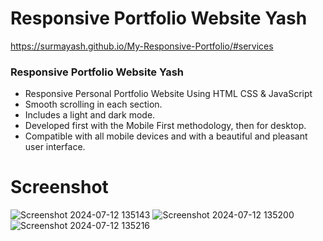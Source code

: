 # Responsive Portfolio Website Yash
https://surmayash.github.io/My-Responsive-Portfolio/#services
### Responsive Portfolio Website Yash
- Responsive Personal Portfolio Website Using HTML CSS & JavaScript
- Smooth scrolling in each section.
- Includes a light and dark mode.
- Developed first with the Mobile First methodology, then for desktop.
- Compatible with all mobile devices and with a beautiful and pleasant user interface.
# Screenshot
![Screenshot 2024-07-12 135143](https://github.com/user-attachments/assets/23d26021-7dd8-4cc5-9f85-cc64fef3b0e3)
![Screenshot 2024-07-12 135200](https://github.com/user-attachments/assets/b7d7164e-c8df-4e09-b7d7-5869cce68426)
![Screenshot 2024-07-12 135216](https://github.com/user-attachments/assets/696936bb-830d-4f14-acaa-2978ad7c0cae)
